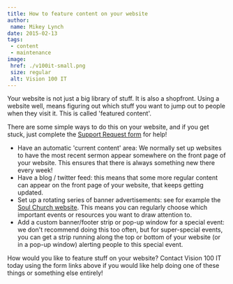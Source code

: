 ```yaml
---
title: How to feature content on your website
author:
 name: Mikey Lynch
date: 2015-02-13
tags:
 - content
 - maintenance
image:
 href: ./v100it-small.png
 size: regular
 alt: Vision 100 IT
---
```


Your website is not just a big library of stuff. It is also a shopfront. Using a website well, means figuring out which stuff you want to jump out to people when they visit it. This is called 'featured content'.

There are some simple ways to do this on your website, and if you get stuck, just complete the [Support Request form](/support) for help!

*   Have an automatic 'current content' area: We normally set up websites to have the most recent sermon appear somewhere on the front page of your website. This ensures that there is always something new there every week!
*   Have a blog / twitter feed: this means that some more regular content can appear on the front page of your website, that keeps getting updated.
*   Set up a rotating series of banner advertisements: see for example the [Soul Church website](http://soulchurch.org.au/). This means you can regularly choose which important events or resources you want to draw attention to.
*   Add a custom banner/footer strip or pop-up window for a special event: we don't recommend doing this too often, but for super-special events, you can get a strip running along the top or bottom of your website (or in a pop-up window) alerting people to this special event.

How would you like to feature stuff on your website? Contact Vision 100 IT today using the form links above if you would like help doing one of these things or something else entirely!
